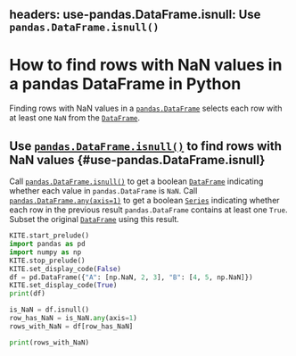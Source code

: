 headers:
    use-pandas.DataFrame.isnull: Use `pandas.DataFrame.isnull()`
---
# How to find rows with NaN values in a pandas DataFrame in Python
Finding rows with NaN values in a [`pandas.DataFrame`](kite-sym:pandas.DataFrame) selects each row with at least one `NaN` from the [`DataFrame`](kite-sym:pandas.DataFrame).

## Use [`pandas.DataFrame.isnull()`](kite-sym:pandas.DataFrame.isnull) to find rows with NaN values {#use-pandas.DataFrame.isnull}
Call [`pandas.DataFrame.isnull()`](kite-sym:pandas.DataFrame.isnull) to get a boolean [`DataFrame`](kite-sym:pandas.DataFrame) indicating whether each value in `pandas.DataFrame` is `NaN`. Call [`pandas.DataFrame.any(axis=1)`](kite-sym:pandas.DataFrame.any) to get a boolean [`Series`](kite-sym:pandas.Series) indicating whether each row in the previous result `pandas.DataFrame` contains at least one `True`. Subset the original [`DataFrame`](kite-sym:pandas.DataFrame) using this result.

```python
KITE.start_prelude()
import pandas as pd
import numpy as np
KITE.stop_prelude()
KITE.set_display_code(False)
df = pd.DataFrame({"A": [np.NaN, 2, 3], "B": [4, 5, np.NaN]})
KITE.set_display_code(True)
print(df)

is_NaN = df.isnull()
row_has_NaN = is_NaN.any(axis=1)
rows_with_NaN = df[row_has_NaN]

print(rows_with_NaN)
```
